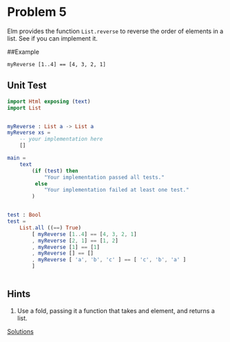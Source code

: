 # Problem 5
Elm provides the function ```List.reverse``` to reverse the order of elements in a list. See if you can implement it.

##Example
```
myReverse [1..4] == [4, 3, 2, 1]
```

## Unit Test
```elm
import Html exposing (text)
import List 


myReverse : List a -> List a
myReverse xs =
    -- your implementation here
    []

main =
    text
        (if (test) then
            "Your implementation passed all tests."
         else
            "Your implementation failed at least one test."
        )


test : Bool
test =
    List.all ((==) True)
        [ myReverse [1..4] == [4, 3, 2, 1] 
        , myReverse [2, 1] == [1, 2] 
        , myReverse [1] == [1] 
        , myReverse [] == [] 
        , myReverse [ 'a', 'b', 'c' ] == [ 'c', 'b', 'a' ]
        ]
        
```

## Hints
1. Use a fold, passing it a function that takes and element, and returns a list. 

[Solutions](../s/s05.md)